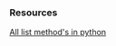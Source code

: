 ### Resources
<a href="https://docs.python.org/3.10/tutorial/datastructures.html#more-on-lists" target="blank">All list method's in python</a>
